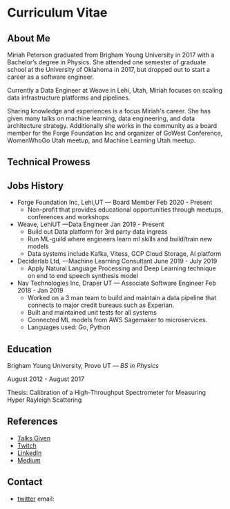 # Curriculum Vitae 

## About Me

Miriah Peterson graduated from Brigham Young University in 2017 with a Bachelor’s degree in Physics. She attended one semester of graduate school at the University of Oklahoma in 2017, but dropped out to start a career as a software engineer.

Currently a Data Engineer at Weave in Lehi, Utah, Miriah focuses on scaling data infrastructure platforms and pipelines. 

Sharing knowledge and experiences is a focus Miriah's career. She has given many talks on machine learning, data engineering, and data architecture strategy. Additionally she works in the community as a board member for the Forge Foundation Inc and organizer of GoWest Conference, WomenWhoGo Utah meetup, and Machine Learning Utah meetup.

## Technical Prowess

## Jobs History

* Forge Foundation Inc, Lehi,UT — Board Member
Feb 2020 - Present
  * Non-profit that provides  educational opportunities through meetups, conferences and workshops
* Weave, LehiUT —Data Engineer
Jan 2019 - Present
  * Build out Data platform for 3rd party data ingress
  * Run ML-guild where engineers learn ml skills and build/train new models
  * Data systems include Kafka, Vitess, GCP Cloud Storage, AI platform
* Deciderlab Ltd, —Machine Learning Consultant
June 2019 - July 2019
  * Apply Natural Language Processing and Deep Learning technique on end to end speech synthesis model
* Nav Technologies Inc, Draper  UT — Associate Software Engineer
Feb 2018 - Jan 2019
  * Worked on a 3 man team to build and maintain a data pipeline  that connects to major credit bureaus such as Experian.
  * Built and maintained unit tests for all systems 
  * Connected ML models from AWS Sagemaker to microservices. 
  * Languages used: Go, Python

## Education
Brigham Young University, Provo UT — _BS in Physics_

August 2012 - August 2017

Thesis: Calibration of a High-Throughput Spectrometer for Measuring Hyper Rayleigh Scattering

## References
* [Talks Given](https://www.youtube.com/playlist?list=PL8Q5PSrFkjswyF90RdoxzVKMCKnuQGlFc)
* [Twitch](https://www.twitch.tv/soypete01)
* [LinkedIn](https://www.linkedin.com/in/miriah-peterson-35649b5b/?lipi=urn%3Ali%3Apage%3Ad_flagship3_feed%3BXXczeTDQTByfyT5sUuUeRA%3D%3D)
* [Medium](https://medium.com/@captainnobody1)

## Contact
* [twitter](https://twitter.com/captainnobody1)
email: 
